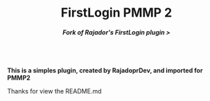 <h1 align = 'center'> FirstLogin PMMP 2 </h1>
<h5 align = 'center'> Fork of Rajador's FirstLogin plugin ></h5>

<br></br>

**This is a simples plugin, created by RajadoprDev, and imported for PMMP2**

Thanks for view the README.md
